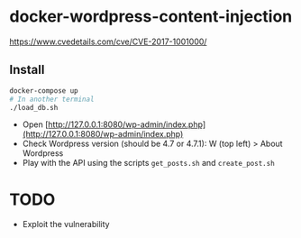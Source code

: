 # docker-wordpress-content-injection

https://www.cvedetails.com/cve/CVE-2017-1001000/

## Install

```bash
docker-compose up
# In another terminal
./load_db.sh
```

* Open [http://127.0.0.1:8080/wp-admin/index.php](http://127.0.0.1:8080/wp-admin/index.php)
* Check Wordpress version (should be 4.7 or 4.7.1): W (top left) > About Wordpress
* Play with the API using the scripts `get_posts.sh` and `create_post.sh`

# TODO

* Exploit the vulnerability
